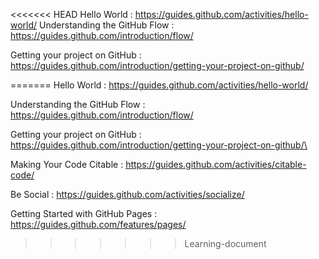 <<<<<<< HEAD
  Hello World : https://guides.github.com/activities/hello-world/
  Understanding the GitHub Flow : https://guides.github.com/introduction/flow/
  
  Getting your project on GitHub : https://guides.github.com/introduction/getting-your-project-on-github/
  
=======
Hello World : https://guides.github.com/activities/hello-world/

Understanding the GitHub Flow : https://guides.github.com/introduction/flow/


Getting your project on GitHub : https://guides.github.com/introduction/getting-your-project-on-github/\

Making Your Code Citable : https://guides.github.com/activities/citable-code/


Be Social : https://guides.github.com/activities/socialize/

Getting Started with GitHub Pages : https://guides.github.com/features/pages/

>>>>>>> Learning-document
